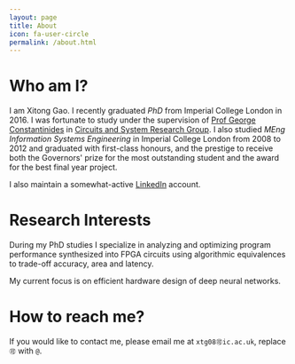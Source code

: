 ```yaml
---
layout: page
title: About
icon: fa-user-circle
permalink: /about.html
---
```



# Who am I?

I am Xitong Gao.  I recently graduated *PhD* from Imperial College London
in 2016.  I was fortunate to study under the supervision of [Prof George
Constantinides][george] in [Circuits and System Research Group][cas].  I also
studied *MEng Information Systems Engineering* in Imperial College London
from 2008 to 2012 and graduated with first-class honours, and the prestige to
receive both the Governors' prize for the most outstanding student and the
award for the best final year project.

I also maintain a somewhat-active [LinkedIn][linkedin] account.


# Research Interests

During my PhD studies I specialize in analyzing and optimizing program
performance synthesized into FPGA circuits using algorithmic equivalences to
trade-off accuracy, area and latency.

My current focus is on efficient hardware design of deep neural networks.


# How to reach me?

If you would like to contact me, please email me at `xtg08🉑ic.ac.uk`, replace
`🉑` with `@`.


[cas]: http://cas.ee.ic.ac.uk "Circuits and Systems Research Group"
[george]: http://cas.ee.ic.ac.uk/people/gac1/ "Prof George A. Constantinides"
[linkedin]: https://www.linkedin.com/in/xitong-gao-32a827b8
